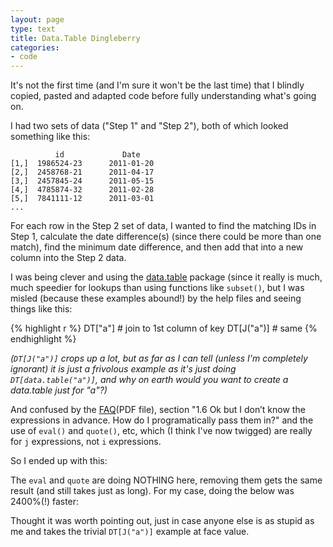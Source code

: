 ```yaml
---
layout: page
type: text
title: Data.Table Dingleberry
categories: 
- code
---
```

It's not the first time (and I'm sure it won't be the last time) that I blindly copied, pasted and adapted code before fully understanding what's going on. 

I had two sets of data ("Step 1" and "Step 2"), both of which looked something like this:

			  id             Date
	[1,]  1986524-23      2011-01-20
	[2,]  2458768-21      2011-04-17
	[3,]  2457845-24      2011-05-15
	[4,]  4785874-32      2011-02-28
	[5,]  7841111-12      2011-03-01
	...

For each row in the Step 2 set of data, I wanted to find the matching IDs in Step 1, calculate the date difference(s) (since there could be more than one match), find the minimum date difference, and then add that into a new column into the Step 2 data.

I was being clever and using the [data.table](http://datatable.r-forge.r-project.org/) package (since it really is much, much speedier for lookups than using functions like `subset()`, but I was misled (because these examples abound!) by the help files and seeing things like this:

{% highlight r %}
DT["a"]     # join to 1st column of key
DT[J("a")]  # same
{% endhighlight %}

_(`DT[J("a")]` crops up a lot, but as far as I can tell (unless I'm completely ignorant) it is just a frivolous example as it's just doing `DT[data.table("a")]`, and why on earth would you want to create a data.table just for "a"?)_

And confused by the [FAQ](http://datatable.r-forge.r-project.org/datatable-faq.pdf)(PDF file), section "1.6 Ok but I don’t know the expressions in advance. How do I programatically pass them in?" and the use of `eval()` and `quote()`, etc, which (I think I've now twigged) are really for `j` expressions, not `i` expressions.

So I ended up with this:

<script src="https://gist.github.com/1273684.js?file=slower_use_of_data_table.r"></script>

The `eval` and `quote` are doing NOTHING here, removing them gets the same result (and still takes just as long). For my case, doing the below was 2400%(!) faster:

<script src="https://gist.github.com/1273684.js?file=faster_use_of_data_table.r"></script>

Thought it was worth pointing out, just in case anyone else is as stupid as me and takes the trivial `DT[J("a")]` example at face value.
